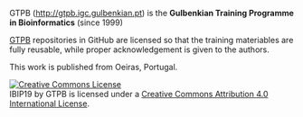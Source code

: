 
GTPB (http://gtpb.igc.gulbenkian.pt) is the **Gulbenkian Training Programme in Bioinformatics** (since 1999) 

[GTPB](https://github.com/GTPB) repositories in GitHub are licensed so that the training materiables are fully reusable, while proper acknowledgement is given to the authors.

This work is published from Oeiras, Portugal.

<a rel="license" href="http://creativecommons.org/licenses/by/4.0/"><img alt="Creative Commons License" style="border-width:0" src="https://i.creativecommons.org/l/by/4.0/88x31.png" /></a><br /><span xmlns:dct="http://purl.org/dc/terms/" property="dct:title">IBIP19</span> by <span xmlns:cc="http://creativecommons.org/ns#" property="cc:attributionName">GTPB</span> is licensed under a <a rel="license" href="http://creativecommons.org/licenses/by/4.0/">Creative Commons Attribution 4.0 International License</a>.
